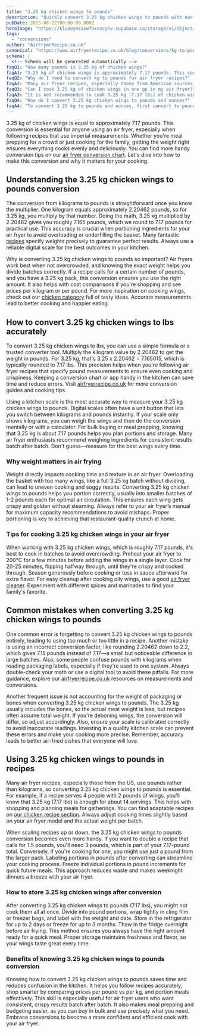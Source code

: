 ```yaml
---
title: "3.25 kg chicken wings to pounds"
description: "Quickly convert 3.25 kg chicken wings to pounds with our simple guide. Perfect for air fryer recipes and meal prep. Get cooking faster today!"
pubDate: 2025-08-22T00:00:00.000Z
heroImage: "https://klueoymssxwfnxsvcyhv.supabase.co/storage/v1/object/public/Shmucket/3-25-kg-chicken-wings-to-pounds.webp"
tags:
  - "conversions"
author: "AirFryerRecipe.co.uk"
canonical: "https://www.airfryerrecipe.co.uk/blog/conversions/kg-to-pounds/3-25-kg-chicken-wings-to-pounds"
schema: |
  <!-- Schema will be generated automatically -->
faqQ1: "How many pounds is 3.25 kg of chicken wings?"
faqA1: "3.25 kg of chicken wings is approximately 7.17 pounds. This conversion uses the standard factor where 1 kilogram equals 2.20462 pounds. It's a handy measurement to know for air fryer recipes that often specify weights in pounds for perfect cooking results."
faqQ2: "Why do I need to convert kg to pounds for air fryer recipes?"
faqA2: "Many air fryer recipes, especially those from American sources, use pounds rather than kilograms. Converting ensures you use the correct amount of food, preventing overcrowding in the basket which leads to uneven cooking. Accurate measurements help achieve that desirable crispy texture every time."
faqQ3: "Can I cook 3.25 kg of chicken wings in one go in my air fryer?"
faqA3: "It is not recommended to cook 3.25 kg (7.17 lbs) of chicken wings in one batch in most air fryers. Overcrowding prevents proper air circulation, resulting in steamed rather than crispy wings. Instead, cook in smaller batches of 1-2 pounds for the best results and even cooking."
faqQ4: "How do I convert 3.25 kg chicken wings to pounds and ounces?"
faqA4: "To convert 3.25 kg to pounds and ounces, first convert to pounds (7.17 lbs). The decimal part (0.17) represents ounces; multiply by 16 to get ounces (0.17 x 16 = 2.72 oz). So, 3.25 kg is roughly 7 pounds and 2.7 ounces. This level of detail can be useful for very precise recipes."
---
```

<p>3.25 kg of chicken wings is equal to approximately 7.17 pounds. This conversion is essential for anyone using an air fryer, especially when following recipes that use imperial measurements. Whether you're meal prepping for a crowd or just cooking for the family, getting the weight right ensures everything cooks evenly and deliciously. You can find more handy conversion tips on our <a href="https://www.airfryerrecipe.co.uk/air-fryer-conversion-chart">air fryer conversion chart</a>. Let's dive into how to make this conversion and why it matters for your cooking.</p>

<h2>Understanding the 3.25 kg chicken wings to pounds conversion</h2>
<p>The conversion from kilograms to pounds is straightforward once you know the multiplier. One kilogram equals approximately 2.20462 pounds, so for 3.25 kg, you multiply by that number. Doing the math, 3.25 kg multiplied by 2.20462 gives you roughly 7.165 pounds, which we round to 7.17 pounds for practical use. This accuracy is crucial when portioning ingredients for your air fryer to avoid overloading or underfilling the basket. Many fantastic <a href="https://www.airfryerrecipe.co.uk/recipes">recipes</a> specify weights precisely to guarantee perfect results. Always use a reliable digital scale for the best outcomes in your kitchen.</p>

<p>Why is converting 3.25 kg chicken wings to pounds so important? Air fryers work best when not overcrowded, and knowing the exact weight helps you divide batches correctly. If a recipe calls for a certain number of pounds, and you have a 3.25 kg pack, this conversion ensures you use the right amount. It also helps with cost comparisons if you're shopping and see prices per kilogram or per pound. For more inspiration on cooking wings, check out our <a href="https://www.airfryerrecipe.co.uk/recipe-category/Chicken">chicken category</a> full of tasty ideas. Accurate measurements lead to better cooking and happier eating.</p>

<h2>How to convert 3.25 kg chicken wings to lbs accurately</h2>
<p>To convert 3.25 kg chicken wings to lbs, you can use a simple formula or a trusted converter tool. Multiply the kilogram value by 2.20462 to get the weight in pounds. For 3.25 kg, that's 3.25 x 2.20462 = 7.165015, which is typically rounded to 7.17 lbs. This precision helps when you're following air fryer recipes that specify pound measurements to ensure even cooking and crispiness. Keeping a conversion chart or app handy in the kitchen can save time and reduce errors. Visit <a href="https://www.airfryerrecipe.co.uk">airfryerrecipe.co.uk</a> for more conversion guides and cooking tips.</p>

<p>Using a kitchen scale is the most accurate way to measure your 3.25 kg chicken wings to pounds. Digital scales often have a unit button that lets you switch between kilograms and pounds instantly. If your scale only shows kilograms, you can weigh the wings and then do the conversion mentally or with a calculator. For bulk buying or meal prepping, knowing that 3.25 kg is about 7.17 pounds helps you plan portions and storage. Many air fryer enthusiasts recommend weighing ingredients for consistent results batch after batch. Don't guess—measure for the best wings every time.</p>

<h3>Why weight matters in air frying</h3>
<p>Weight directly impacts cooking time and texture in an air fryer. Overloading the basket with too many wings, like a full 3.25 kg batch without dividing, can lead to uneven cooking and soggy results. Converting 3.25 kg chicken wings to pounds helps you portion correctly, usually into smaller batches of 1-2 pounds each for optimal air circulation. This ensures each wing gets crispy and golden without steaming. Always refer to your air fryer’s manual for maximum capacity recommendations to avoid mishaps. Proper portioning is key to achieving that restaurant-quality crunch at home.</p>

<h3>Tips for cooking 3.25 kg chicken wings in your air fryer</h3>
<p>When working with 3.25 kg chicken wings, which is roughly 7.17 pounds, it's best to cook in batches to avoid overcrowding. Preheat your air fryer to 200°C for a few minutes before adding the wings in a single layer. Cook for 20-25 minutes, flipping halfway through, until they're crispy and cooked through. Season generously before cooking or toss in sauce afterward for extra flavor. For easy cleanup after cooking oily wings, use a good <a href="https://www.airfryerrecipe.co.uk/air-fryer-cleaner">air fryer cleaner</a>. Experiment with different spices and marinades to find your family's favorite.</p>

<h2>Common mistakes when converting 3.25 kg chicken wings to pounds</h2>
<p>One common error is forgetting to convert 3.25 kg chicken wings to pounds entirely, leading to using too much or too little in a recipe. Another mistake is using an incorrect conversion factor, like rounding 2.20462 down to 2.2, which gives 7.15 pounds instead of 7.17—a small but noticeable difference in large batches. Also, some people confuse pounds with kilograms when reading packaging labels, especially if they're used to one system. Always double-check your math or use a digital tool to avoid these pitfalls. For more guidance, explore our <a href="https://www.airfryerrecipe.co.uk">airfryerrecipe.co.uk</a> resources on measurements and conversions.</p>

<p>Another frequent issue is not accounting for the weight of packaging or bones when converting 3.25 kg chicken wings to pounds. The 3.25 kg usually includes the bones, so the actual meat weight is less, but recipes often assume total weight. If you're deboning wings, the conversion will differ, so adjust accordingly. Also, ensure your scale is calibrated correctly to avoid inaccurate readings. Investing in a quality kitchen scale can prevent these errors and make your cooking more precise. Remember, accuracy leads to better air-fried dishes that everyone will love.</p>

<h2>Using 3.25 kg chicken wings to pounds in recipes</h2>
<p>Many air fryer recipes, especially those from the US, use pounds rather than kilograms, so converting 3.25 kg chicken wings to pounds is essential. For example, if a recipe serves 4 people with 2 pounds of wings, you'll know that 3.25 kg (7.17 lbs) is enough for about 14 servings. This helps with shopping and planning meals for gatherings. You can find adaptable recipes on <a href="https://www.airfryerrecipe.co.uk/recipe-category/Chicken">our chicken recipe section</a>. Always adjust cooking times slightly based on your air fryer model and the actual weight per batch.</p>

<p>When scaling recipes up or down, the 3.25 kg chicken wings to pounds conversion becomes even more handy. If you want to double a recipe that calls for 1.5 pounds, you'll need 3 pounds, which is part of your 7.17-pound total. Conversely, if you're cooking for one, you might use just a pound from the larger pack. Labeling portions in pounds after converting can streamline your cooking process. Freeze individual portions in pound increments for quick future meals. This approach reduces waste and makes weeknight dinners a breeze with your air fryer.</p>

<h3>How to store 3.25 kg chicken wings after conversion</h3>
<p>After converting 3.25 kg chicken wings to pounds (7.17 lbs), you might not cook them all at once. Divide into pound portions, wrap tightly in cling film or freezer bags, and label with the weight and date. Store in the refrigerator for up to 2 days or freeze for up to 3 months. Thaw in the fridge overnight before air frying. This method ensures you always have the right amount ready for a quick meal. Proper storage maintains freshness and flavor, so your wings taste great every time.</p>

<h3>Benefits of knowing 3.25 kg chicken wings to pounds conversion</h3>
<p>Knowing how to convert 3.25 kg chicken wings to pounds saves time and reduces confusion in the kitchen. It helps you follow recipes accurately, shop smarter by comparing prices per pound vs per kg, and portion meals effectively. This skill is especially useful for air fryer users who want consistent, crispy results batch after batch. It also makes meal prepping and budgeting easier, as you can buy in bulk and use precisely what you need. Embrace conversions to become a more confident and efficient cook with your air fryer.</p>
